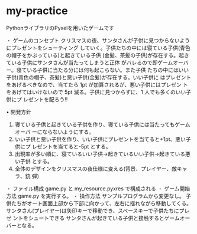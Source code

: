 # my-practice
PythonライブラリのPyxelを用いたゲームです

・ ゲームのコンセプト 
クリスマスの夜、サンタさんが子供に見つからないようにプレゼントをシューティング
していく。子供たちの中には寝ている子供(⻘色の帽子をかぶっている)と起きている子供 (金髪、茶髪の子供)が存在する。起きている子供にサンタさんが当たってしまうと正体 がバレるので即ゲームオーバー。寝ている子供に当たる分には何も起こらない。また子供 たちの中にはいい子供(⻘色の帽子、茶髪)と悪い子供(金髪)が存在する。いい子供に はプレゼントをあげるべきなので、当てたら 1pt が加算されるが、悪い子供にはプレゼン トをあげてはいけないので 5pt 減る。子供に見つからずに、1 人でも多くのいい子供にプ レゼントを配ろう!!

• 開発方針
1. 寝ている子供と起きている子供を作り、寝ている子供には当たってもゲームオーバ ーにならないようにする。
2. いい子供と悪い子供を作り、いい子供にプレゼントを当てると+1pt、悪い子供にプ レゼントを当てると-5pt とする。
3. 出現率が多い順に、寝ているいい子供→起きているいい子供→起きている悪い子供 とする。
4. 全体のデザインをクリスマスの夜仕様に変える(背景、プレイヤー、敵キャラ、銃 弾)

・ ファイル構成
game.py と my_resource.pyxres で構成される
・ ゲーム開始方法 game.py を実行する。
・ 操作方法 サンプルプログラムから変更なし。
子供たちがオート画面上部から下部に向かって、左右に揺れながら移動してくる。
サンタさん(プレイヤー)は矢印キーで移動でき、スペースキーで子供たちにプレゼ ントをシュートできる サンタさんが起きている子供と接触するとゲームオーバーとなる。
